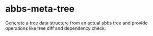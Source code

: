 # abbs-meta-tree
Generate a tree data structure from an actual abbs tree and provide operations like tree diff and dependency check.

